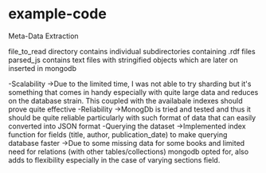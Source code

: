 # example-code
Meta-Data Extraction

file_to_read directory contains individual subdirectories containing .rdf files
parsed_js contains text files with stringified objects which are later on inserted in mongodb

-Scalability
  ->Due to the limited time, I was not able to try sharding but it's something that comes in handy especially with quite
    large data and reduces on the database strain. This coupled with the availabale indexes should prove quite effective
-Reliability
  ->MonogDb is tried and tested and thus it should be quite reliable particularly with such format of data that can easily
    converted into JSON format
-Querying the dataset
    ->Implemented index function for fields (title, author, publication_date) to make querying database faster
    ->Due to some missing data for some books and limited need for relations (with other tables/collections) 
      mongodb opted for, also adds to flexibility especially in the case of varying sections field.
